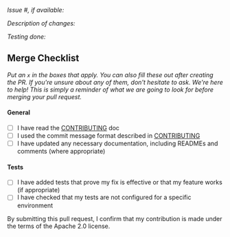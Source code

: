*Issue #, if available:*

*Description of changes:*

*Testing done:*

## Merge Checklist

_Put an `x` in the boxes that apply. You can also fill these out after creating the PR. If you're unsure about any of them, don't hesitate to ask. We're here to help! This is simply a reminder of what we are going to look for before merging your pull request._

#### General

- [ ] I have read the [CONTRIBUTING](https://github.com/aws/porting-assistant-dotnet-ui/blob/develop/CONTRIBUTING.md) doc
- [ ] I used the commit message format described in [CONTRIBUTING](https://github.com/aws/porting-assistant-dotnet-ui/blob/develop/CONTRIBUTING.md#commit-your-change)
- [ ] I have updated any necessary documentation, including READMEs and comments (where appropriate)

#### Tests

- [ ] I have added tests that prove my fix is effective or that my feature works (if appropriate)
- [ ] I have checked that my tests are not configured for a specific environment

By submitting this pull request, I confirm that my contribution is made under the terms of the Apache 2.0 license.